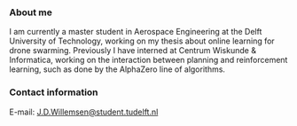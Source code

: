 ### About me
I am currently a master student in Aerospace Engineering at the Delft University of Technology, working on my thesis about online learning for drone swarming. Previously I have interned at Centrum Wiskunde & Informatica, working on the interaction between planning and reinforcement learning, such as done by the AlphaZero line of algorithms.
### Contact information
E-mail: J.D.Willemsen@student.tudelft.nl
